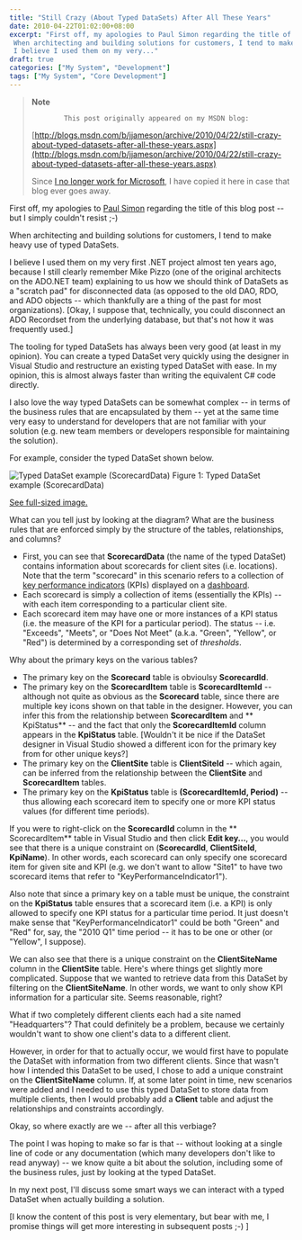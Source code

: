 ```yaml
---
title: "Still Crazy (About Typed DataSets) After All These Years"
date: 2010-04-22T01:02:00+08:00
excerpt: "First off, my apologies to Paul Simon regarding the title of this blog post -- but I simply couldn't resist ;-) 
 When architecting and building solutions for customers, I tend to make heavy use of typed DataSets. 
 I believe I used them on my very..."
draft: true
categories: ["My System", "Development"]
tags: ["My System", "Core Development"]
---
```


> **Note**
> 
>             This post originally appeared on my MSDN blog:
> 
> [http://blogs.msdn.com/b/jjameson/archive/2010/04/22/still-crazy-about-typed-datasets-after-all-these-years.aspx](http://blogs.msdn.com/b/jjameson/archive/2010/04/22/still-crazy-about-typed-datasets-after-all-these-years.aspx)
> 
> Since [I no longer work for Microsoft](/blog/jjameson/2011/09/02/last-day-with-microsoft), I have copied it here in case that blog                 ever goes away.

First off, my apologies to [Paul Simon](http://en.wikipedia.org/wiki/Still_Crazy_After_All_These_Years) regarding the title of this blog post -- but I simply couldn't         resist ;-)

When architecting and building solutions for customers, I tend to make heavy use         of typed DataSets.

I believe I used them on my very first .NET project almost ten years ago, because         I still clearly remember Mike Pizzo (one of the original architects on the ADO.NET         team) explaining to us how we should think of DataSets as a "scratch pad" for disconnected         data (as opposed to the old DAO, RDO, and ADO objects -- which thankfully are a         thing of the past for most organizations). [Okay, I suppose that, technically, you         could disconnect an ADO Recordset from the underlying database, but that's not how         it was frequently used.]

The tooling for typed DataSets has always been very good (at least in my opinion).         You can create a typed DataSet very quickly using the designer in Visual Studio         and restructure an existing typed DataSet with ease. In my opinion, this is almost         always faster than writing the equivalent C# code directly.

I also love the way typed DataSets can be somewhat complex -- in terms of the business         rules that are encapsulated by them -- yet at the same time very easy to understand         for developers that are not familiar with your solution (e.g. new team members or         developers responsible for maintaining the solution).

For example, consider the typed DataSet shown below.

![Typed DataSet example (ScorecardData)](https://www.technologytoolbox.com/blog/images/www_technologytoolbox_com/blog/jjameson/7/r_Typed%20DataSet%20example%20(ScorecardData).png)
Figure 1: Typed DataSet example (ScorecardData)

[See full-sized image.](/blog/images/www_technologytoolbox_com/blog/jjameson/7/o_Typed%20DataSet%20example%20%28ScorecardData%29.png)

What can you tell just by looking at the diagram? What are the business rules that         are enforced simply by the structure of the tables, relationships, and columns?

- First, you can see that **ScorecardData** (the name of the typed DataSet)
  contains information about scorecards for client sites (i.e. locations). Note that
  the term "scorecard" in this scenario refers to a collection of [key performance indicators](http://en.wikipedia.org/wiki/Key_performance_indicator) (KPIs) displayed on a [dashboard](http://en.wikipedia.org/wiki/Dashboards_%28management_information_systems%29).
- Each scorecard is simply a collection of items (essentially the KPIs) -- with each
  item corresponding to a particular client site.
- Each scorecard item may have one or more instances of a KPI status (i.e. the measure
  of the KPI for a particular period). The status -- i.e. "Exceeds", "Meets", or "Does
  Not Meet" (a.k.a. "Green", "Yellow", or "Red") is determined by a corresponding
  set of *thresholds*.

Why about the primary keys on the various tables?

- The primary key on the **Scorecard** table is obvioulsy **ScorecardId**.
- The primary key on the **ScorecardItem** table is **ScorecardItemId** -- although not quite as obvious as the **Scorecard** table, since
  there are multiple key icons shown on that table in the designer. However, you can
  infer this from the relationship between **ScorecardItem** and **                KpiStatus** -- and the fact that only the **ScorecardItemId**
  column appears in the **KpiStatus** table. [Wouldn't it be nice if
  the DataSet designer in Visual Studio showed a different icon for the primary key
  from for other unique keys?]
- The primary key on the **ClientSite** table is **ClientSiteId**
  -- which again, can be inferred from the relationship between the **ClientSite**
  and **ScorecardItem** tables.
- The primary key on the **KpiStatus** table is **(ScorecardItemId,
  Period)** -- thus allowing each scorecard item to specify one or more KPI
  status values (for different time periods).

If you were to right-click on the **ScorecardId** column in the **            ScorecardItem** table in Visual Studio and then click **Edit key...**,         you would see that there is a unique constraint on (**ScorecardId**,         **ClientSiteId**, **KpiName**). In other words, each scorecard         can only specify one scorecard item for given site and KPI (e.g. we don't want to         allow "Site1" to have two scorecard items that refer to "KeyPerformanceIndicator1").

Also note that since a primary key on a table must be unique, the constraint on         the **KpiStatus** table ensures that a scorecard item (i.e. a KPI)         is only allowed to specify one KPI status for a particular time period. It just         doesn't make sense that "KeyPerformanceIndicator1" could be both "Green" and "Red"         for, say, the "2010 Q1" time period -- it has to be one or other (or "Yellow", I         suppose).

We can also see that there is a unique constraint on the **ClientSiteName** column in the **ClientSite** table. Here's where things get         slightly more complicated. Suppose that we wanted to retrieve data from this DataSet         by filtering on the **ClientSiteName**. In other words, we want to         only show KPI information for a particular site. Seems reasonable, right?

What if two completely different clients each had a site named "Headquarters"? That         could definitely be a problem, because we certainly wouldn't want to show one client's         data to a different client.

However, in order for that to actually occur, we would first have to populate the         DataSet with information from two different clients. Since that wasn't how I intended         this DataSet to be used, I chose to add a unique constraint on the **ClientSiteName**         column. If, at some later point in time, new scenarios were added and I needed to         use this typed DataSet to store data from multiple clients, then I would probably         add a **Client** table and adjust the relationships and constraints         accordingly.

Okay, so where exactly are we -- after all this verbiage?

The point I was hoping to make so far is that -- without looking at a single line         of code or any documentation (which many developers don't like to read anyway) --         we know quite a bit about the solution, including some of the business rules, just         by looking at the typed DataSet.

In my next post, I'll discuss some smart ways we can interact with a typed DataSet         when actually building a solution.

[I know the content of this post is very elementary, but bear with me, I promise         things will get more interesting in subsequent posts ;-) ]

